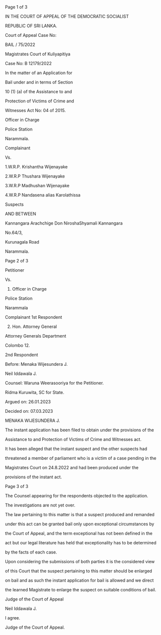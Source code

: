 Page 1 of 3

IN THE COURT OF APPEAL OF THE DEMOCRATIC SOCIALIST

REPUBLIC OF SRI LANKA.

Court of Appeal Case No:

BAIL / 75/2022

Magistrates Court of Kuliyapitiya

Case No: B 12179/2022

In the matter of an Application for

Bail under and in terms of Section

10 (1) (a) of the Assistance to and

Protection of Victims of Crime and

Witnesses Act No: 04 of 2015.

Officer in Charge

Police Station

Narammala.

Complainant

Vs.

1.W.R.P. Krishantha Wijenayake

2.W.R.P Thushara Wijenayake

3.W.R.P Madhushan Wijenayake

4.W.R.P Nandasena alias Karolathissa

Suspects

AND BETWEEN

Kannangara Arachchige Don NiroshaShyamali Kannangara

No.64/3,

Kurunagala Road

Narammala.

Page 2 of 3

Petitioner

Vs.

1. Officer in Charge

Police Station

Narammala

Complainant 1st Respondent

2. Hon. Attorney General

Attorney Generals Department

Colombo 12.

2nd Respondent

Before: Menaka Wijesundera J.

Neil Iddawala J.

Counsel: Waruna Weerasooriya for the Petitioner.

Ridma Kuruwita, SC for State.

Argued on: 26.01.2023

Decided on: 07.03.2023

MENAKA WIJESUNDERA J.

The instant application has been filed to obtain under the provisions of the

Assistance to and Protection of Victims of Crime and Witnesses act.

It has been alleged that the instant suspect and the other suspects had

threatened a member of parliament who is a victim of a case pending in the

Magistrates Court on 24.8.2022 and had been produced under the

provisions of the instant act.

Page 3 of 3

The Counsel appearing for the respondents objected to the application.

The investigations are not yet over.

The law pertaining to this matter is that a suspect produced and remanded

under this act can be granted bail only upon exceptional circumstances by

the Court of Appeal, and the term exceptional has not been defined in the

act but our legal literature has held that exceptionality has to be determined

by the facts of each case.

Upon considering the submissions of both parties it is the considered view

of this Court that the suspect pertaining to this matter should be enlarged

on bail and as such the instant application for bail is allowed and we direct

the learned Magistrate to enlarge the suspect on suitable conditions of bail.

Judge of the Court of Appeal

Neil Iddawala J.

I agree.

Judge of the Court of Appeal.